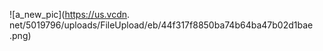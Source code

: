 ![a_new_pic](https://us.vcdn.
net/5019796/uploads/FileUpload/eb/44f317f8850ba74b64ba47b02d1bae
.png)
